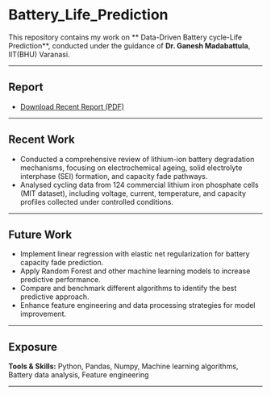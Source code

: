 # Battery_Life_Prediction

This repository contains my work on ** Data-Driven Battery  cycle-Life Prediction**, conducted under the guidance of **Dr. Ganesh  Madabattula**, IIT(BHU) Varanasi.

---

## Report

- [Download Recent Report (PDF)](reports/Data-driven%20prediction%20of%20battery%20cycle%20life%20before%20capacity%20degradation%20(1).pdf)

---

## Recent Work

- Conducted a comprehensive review of lithium-ion battery degradation mechanisms, focusing on electrochemical ageing, solid electrolyte interphase (SEI) formation, and capacity fade pathways.
- Analysed cycling data from 124 commercial lithium iron phosphate cells (MIT dataset), including voltage, current, temperature, and capacity profiles collected under controlled conditions.

---

## Future Work

- Implement linear regression with elastic net regularization for battery capacity fade prediction.
- Apply Random Forest and other machine learning models to increase predictive performance.
- Compare and benchmark different algorithms to identify the best predictive approach.
- Enhance feature engineering and data processing strategies for model improvement.

---

## Exposure

**Tools & Skills:** Python, Pandas, Numpy, Machine learning algorithms, Battery data analysis, Feature engineering

---

